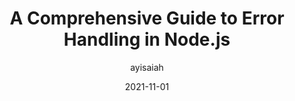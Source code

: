 ---
author: ayisaiah
date: 2021-11-01
publisher: honeybadgerapp
tags:
  - guides
  - nodejs
  - javascript
  - errors
target_url: https://www.honeybadger.io/blog/errors-nodejs/
title: A Comprehensive Guide to Error Handling in Node.js
---